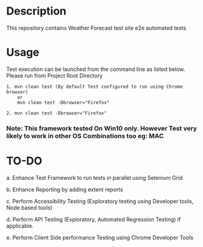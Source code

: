 # Description

 This repository contains Weather Forecast test site e2e automated tests


# Usage

Test execution can be launched from the command line as listed below.
Please run from Project Root Directory

    1. mvn clean test (By default Test configured to run using Chrome browser)
        or
        mvn clean test -Dbrowser="Firefox"
        
    2. mvn clean test -Dbrowser="Firefox"
 
 ### Note: This framework tested On Win10 only. However Test very likely to work in other OS Combinations too eg: MAC
  
# TO-DO 

  a. Enhance Test Framework to run tests in parallel using Selenium Grid
  
  b. Enhance Reporting by adding extent reports
  
  c. Perform Accessibility Testing (Exploratory testing using Developer tools, Node based tools)
  
  d. Perform API Testing (Exploratory, Automated Regression Testing) if applicable.
  
  e. Perform Client Side performance Testing using Chrome Developer Tools
  
   
  
